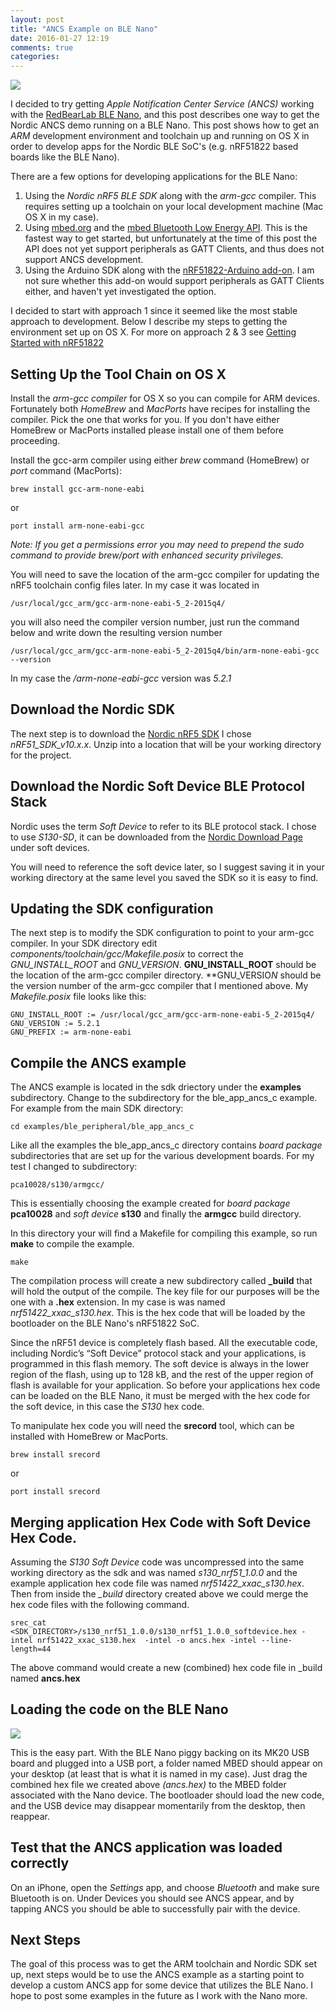 ```yaml
---
layout: post
title: "ANCS Example on BLE Nano"
date: 2016-01-27 12:19
comments: true
categories: 
---
```

<img src="https://s3.amazonaws.com/rwx-blog/nano.png">

I decided to try getting *Apple Notification Center Service (ANCS)* working with the <a href="http://redbearlab.com/blenano/" target="_blank">RedBearLab BLE Nano</a>, and this post describes one way to get the Nordic ANCS demo running on a BLE Nano. This post shows how to get an *ARM* development environment and toolchain up and running on OS X in order to develop apps for the Nordic BLE SoC's (e.g. nRF51822 based boards like the BLE Nano).

There are a few options for developing applications for the BLE Nano:

1. Using the *Nordic nRF5 BLE SDK* along with the  *arm-gcc* compiler. This requires setting up a toolchain on your local development machine (Mac OS X in my case).
2. Using <a href="http://mbed.org" target="_blank">mbed.org</a> and the <a href="https://developer.mbed.org/teams/Bluetooth-Low-Energy/" target="_blank">mbed Bluetooth Low Energy API</a>. This is the fastest way to get started, but unfortunately at the time of this post the API does not yet support peripherals as GATT Clients, and thus does not support ANCS development. 
3. Using the Arduino SDK along with the <a href="https://github.com/RedBearLab/nRF51822-Arduino" target="_blank">nRF51822-Arduino add-on</a>. I am not sure whether this add-on would support peripherals as GATT Clients either, and haven't yet investigated the option.

I decided to start with approach 1 since it seemed like the most stable approach to development. Below I describe my steps to getting the environment set up on OS X. For more on approach 2 & 3 see <a href="http://redbearlab.com/getting-started-nrf51822" target="_blank">Getting Started with nRF51822</a>

## Setting Up the Tool Chain on OS X

Install the *arm-gcc compiler* for OS X so you can compile for ARM devices. Fortunately both *HomeBrew* and *MacPorts* have recipes for installing the compiler. Pick the one that works for you. If you don't have either HomeBrew or MacPorts installed please install one of them before proceeding.

Install the gcc-arm compiler using either *brew* command (HomeBrew) or *port* command (MacPorts):

```
brew install gcc-arm-none-eabi
```

or

```
port install arm-none-eabi-gcc
```

*Note: If you get a permissions error you may need to prepend the sudo command to provide brew/port with enhanced security privileges.*

You will need to save the location of the arm-gcc compiler for updating the nRF5 toolchain config files later. In my case it was located in

```
/usr/local/gcc_arm/gcc-arm-none-eabi-5_2-2015q4/
```

you will also need the compiler version number, just run the command below and write down the resulting version number

```
/usr/local/gcc_arm/gcc-arm-none-eabi-5_2-2015q4/bin/arm-none-eabi-gcc  --version 
```

In my case the */arm-none-eabi-gcc* version was *5.2.1*

## Download the Nordic SDK
The next step is to download the <a href="http://developer.nordicsemi.com/nRF5_SDK/" target="_blank">Nordic nRF5 SDK</a> I chose *nRF51_SDK_v10.x.x*. Unzip into a location that will be your working directory for the project. 

## Download the Nordic Soft Device BLE Protocol Stack
Nordic uses the term *Soft Device* to refer to its BLE protocol stack. I chose to use *S130-SD*, it can be downloaded from the <a href="http://www.nordicsemi.com/eng/Products/Bluetooth-Smart-Bluetooth-low-energy/nRF51822#Downloads" target="_blank">Nordic Download Page</a> under soft devices.

You will need to reference the soft device later, so I suggest saving it in your working directory at the same level you saved the SDK so it is easy to find.



## Updating the SDK configuration
The next step is to modify the SDK configuration to point to your arm-gcc compiler. In your SDK directory edit *components/toolchain/gcc/Makefile.posix* to correct the *GNU_INSTALL_ROOT* and *GNU_VERSION*.  **GNU_INSTALL_ROOT** should be the location of the arm-gcc compiler directory.  **GNU_VERSIO*N* should be the version number of the arm-gcc compiler that I mentioned above. My *Makefile.posix* file looks like this:

```
GNU_INSTALL_ROOT := /usr/local/gcc_arm/gcc-arm-none-eabi-5_2-2015q4/
GNU_VERSION := 5.2.1 
GNU_PREFIX := arm-none-eabi
```

## Compile the ANCS example

The ANCS example is located in the sdk driectory under the **examples** subdirectory. Change to the subdirectory for the ble_app_ancs_c example. For example from the main SDK directory:

```
cd examples/ble_peripheral/ble_app_ancs_c
```

Like all the examples the ble_app_ancs_c directory contains *board package* subdirectories that are set up for the various development boards. For my test I changed to subdirectory:

```
pca10028/s130/armgcc/
```

This is essentially choosing the example created for *board package* **pca10028** and *soft device* **s130** and finally the **armgcc** build directory.

In this directory your will find a Makefile for compiling this example, so run **make** to compile the example.

```
make
```

The compilation process will create a new subdirectory called **_build** that will hold the output of the compile. The key file for our purposes will be the one with a **.hex** extension. In my case is was named *nrf51422_xxac_s130.hex*. This is the hex code that will be loaded by the bootloader on the BLE Nano's nRF51822 SoC. 

Since the nRF51 device is completely flash based. All the executable code, including Nordic’s “Soft Device” protocol stack and your applications, is programmed in this flash memory. The soft device is always in the lower region of the flash, using up to 128 kB, and the rest of the upper region of flash is available for your application. So before your applications hex code can be loaded on the BLE Nano, it must be merged with the hex code for the soft device, in this case the *S130* hex code.

To manipulate hex code you will need the **srecord** tool, which can be installed with HomeBrew or MacPorts. 

```
brew install srecord 
```

or

```
port install srecord
```

## Merging application Hex Code with Soft Device Hex Code.

Assuming the *S130 Soft Device* code was uncompressed into the same working directory as the sdk and was named *s130_nrf51_1.0.0* and the example application hex code file was named *nrf51422_xxac_s130.hex*. Then from inside the *_build* directory created above we could merge the hex code files with the following command.


```
srec_cat <SDK_DIRECTORY>/s130_nrf51_1.0.0/s130_nrf51_1.0.0_softdevice.hex -intel nrf51422_xxac_s130.hex  -intel -o ancs.hex -intel --line-length=44
```

The above command would create a new (combined) hex code file in _build named **ancs.hex**

## Loading the code on the BLE Nano

<img src="https://s3.amazonaws.com/rwx-blog/nano2.png">

This is the easy part. With the BLE Nano piggy backing on its MK20 USB board and plugged into a USB port, a folder named MBED should appear on your desktop (at least that is what it is named in my case). Just drag the combined hex file we created above *(ancs.hex)* to the MBED folder associated with the Nano device. The bootloader should load the new code, and the USB device may disappear momentarily from the desktop, then reappear.

## Test that the ANCS application was loaded correctly
On an iPhone, open the *Settings* app, and choose *Bluetooth* and make sure Bluetooth is on. Under Devices you should see ANCS appear, and by tapping ANCS you should be able to successfully pair with the device.

## Next Steps
The goal of this process was to get the ARM toolchain and Nordic SDK set up, next steps would be to use the ANCS example as a starting point to develop a custom ANCS app for some device that utilizes the BLE Nano. I hope to post some examples in the future as I work with the Nano more.